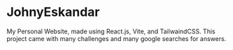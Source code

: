 # JohnyEskandar
 My Personal Website, made using React.js, Vite, and TailwaindCSS. 
 This project came with many challenges and many google searches for answers.
